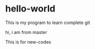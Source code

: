 # hello-world

This is my program to learn complete git



hi, i am from master


This is for new-codes
